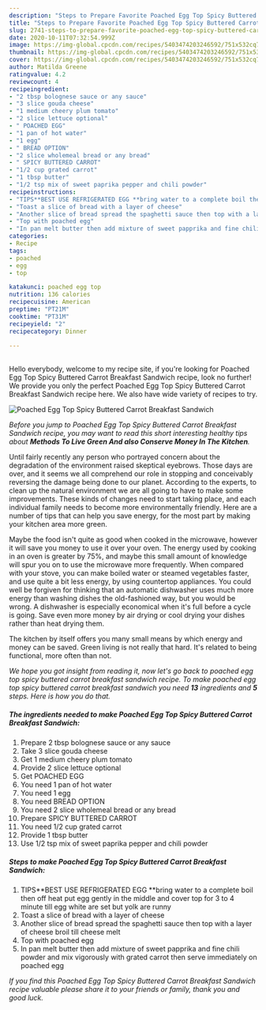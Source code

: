 ```yaml
---
description: "Steps to Prepare Favorite Poached Egg Top Spicy Buttered Carrot Breakfast Sandwich"
title: "Steps to Prepare Favorite Poached Egg Top Spicy Buttered Carrot Breakfast Sandwich"
slug: 2741-steps-to-prepare-favorite-poached-egg-top-spicy-buttered-carrot-breakfast-sandwich
date: 2020-10-11T07:32:54.999Z
image: https://img-global.cpcdn.com/recipes/5403474203246592/751x532cq70/poached-egg-top-spicy-buttered-carrot-breakfast-sandwich-recipe-main-photo.jpg
thumbnail: https://img-global.cpcdn.com/recipes/5403474203246592/751x532cq70/poached-egg-top-spicy-buttered-carrot-breakfast-sandwich-recipe-main-photo.jpg
cover: https://img-global.cpcdn.com/recipes/5403474203246592/751x532cq70/poached-egg-top-spicy-buttered-carrot-breakfast-sandwich-recipe-main-photo.jpg
author: Matilda Greene
ratingvalue: 4.2
reviewcount: 4
recipeingredient:
- "2 tbsp bolognese sauce or any sauce"
- "3 slice gouda cheese"
- "1 medium cheery plum tomato"
- "2 slice lettuce optional"
- " POACHED EGG"
- "1 pan of hot water"
- "1 egg"
- " BREAD OPTION"
- "2 slice wholemeal bread or any bread"
- " SPICY BUTTERED CARROT"
- "1/2 cup grated carrot"
- "1 tbsp butter"
- "1/2 tsp mix of sweet paprika pepper and chili powder"
recipeinstructions:
- "TIPS**BEST USE REFRIGERATED EGG **bring water to a complete boil then off heat put egg gently in the middle and cover top for 3 to 4 minute till egg white are set but yolk are runny"
- "Toast a slice of bread with a layer of cheese"
- "Another slice of bread spread the spaghetti sauce then top with a layer of cheese broil till cheese melt"
- "Top with poached egg"
- "In pan melt butter then add mixture of sweet papprika and fine chili powder and mix vigorously with grated carrot then serve immediately on poached egg"
categories:
- Recipe
tags:
- poached
- egg
- top

katakunci: poached egg top 
nutrition: 136 calories
recipecuisine: American
preptime: "PT21M"
cooktime: "PT31M"
recipeyield: "2"
recipecategory: Dinner

---
```

<br>
Hello everybody, welcome to my recipe site, if you're looking for Poached Egg Top Spicy Buttered Carrot Breakfast Sandwich recipe, look no further! We provide you only the perfect Poached Egg Top Spicy Buttered Carrot Breakfast Sandwich recipe here. We also have wide variety of recipes to try.
<br>


![Poached Egg Top Spicy Buttered Carrot Breakfast Sandwich](https://img-global.cpcdn.com/recipes/5403474203246592/751x532cq70/poached-egg-top-spicy-buttered-carrot-breakfast-sandwich-recipe-main-photo.jpg)

<i>Before you jump to Poached Egg Top Spicy Buttered Carrot Breakfast Sandwich recipe, you may want to read this short interesting healthy tips about 
<strong>Methods To Live Green And also Conserve Money In The Kitchen</strong>.</i>
</br>

Until fairly recently any person who portrayed concern about the degradation of the environment raised skeptical eyebrows. Those days are over, and it seems we all comprehend our role in stopping and conceivably reversing the damage being done to our planet. According to the experts, to clean up the natural environment we are all going to have to make some improvements. These kinds of changes need to start taking place, and each individual family needs to become more environmentally friendly. Here are a number of tips that can help you save energy, for the most part by making your kitchen area more green.

Maybe the food isn't quite as good when cooked in the microwave, however it will save you money to use it over your oven. The energy used by cooking in an oven is greater by 75%, and maybe this small amount of knowledge will spur you on to use the microwave more frequently. When compared with your stove, you can make boiled water or steamed vegetables faster, and use quite a bit less energy, by using countertop appliances. You could well be forgiven for thinking that an automatic dishwasher uses much more energy than washing dishes the old-fashioned way, but you would be wrong. A dishwasher is especially economical when it's full before a cycle is going. Save even more money by air drying or cool drying your dishes rather than heat drying them.

The kitchen by itself offers you many small means by which energy and money can be saved. Green living is not really that hard. It's related to being functional, more often than not.


<i>We hope you got insight from reading it, now let's go back to poached egg top spicy buttered carrot breakfast sandwich recipe. To make poached egg top spicy buttered carrot breakfast sandwich you need <strong>13</strong> ingredients and <strong>5</strong> steps. Here is how you do that.
</i>

##### The ingredients needed to make Poached Egg Top Spicy Buttered Carrot Breakfast Sandwich:

1. Prepare 2 tbsp bolognese sauce or any sauce
1. Take 3 slice gouda cheese
1. Get 1 medium cheery plum tomato
1. Provide 2 slice lettuce optional
1. Get  POACHED EGG
1. You need 1 pan of hot water
1. You need 1 egg
1. You need  BREAD OPTION
1. You need 2 slice wholemeal bread or any bread
1. Prepare  SPICY BUTTERED CARROT
1. You need 1/2 cup grated carrot
1. Provide 1 tbsp butter
1. Use 1/2 tsp mix of sweet paprika pepper and chili powder


##### Steps to make Poached Egg Top Spicy Buttered Carrot Breakfast Sandwich:

1. TIPS**BEST USE REFRIGERATED EGG **bring water to a complete boil then off heat put egg gently in the middle and cover top for 3 to 4 minute till egg white are set but yolk are runny
1. Toast a slice of bread with a layer of cheese
1. Another slice of bread spread the spaghetti sauce then top with a layer of cheese broil till cheese melt
1. Top with poached egg
1. In pan melt butter then add mixture of sweet papprika and fine chili powder and mix vigorously with grated carrot then serve immediately on poached egg


<i>If you find this Poached Egg Top Spicy Buttered Carrot Breakfast Sandwich recipe valuable please share it to your friends or family, thank you and good luck.</i>
